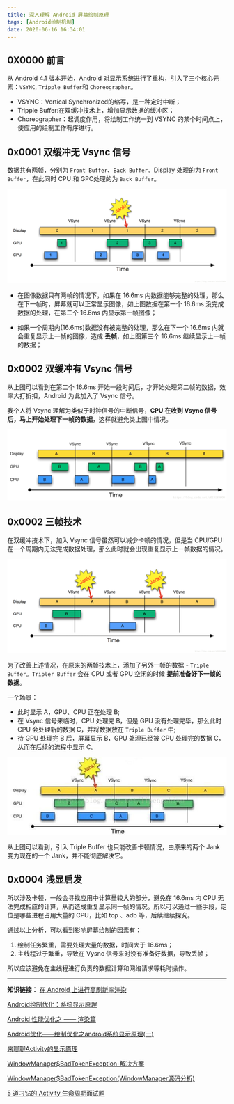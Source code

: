 ```yaml
---
title: 深入理解 Android 屏幕绘制原理
tags: [Android绘制机制]
date: 2020-06-16 16:34:01
---
```



## 0X0000 前言

从 Android 4.1 版本开始，Android 对显示系统进行了重构，引入了三个核心元素：`VSYNC`, `Tripple Buffer`和 `Choreographer`。

<!-- more -->

* VSYNC：Vertical Synchronized的缩写，是一种定时中断；
* Tripple Buffer:在双缓冲技术上，增加显示数据的缓冲区；
* Choreographer：起调度作用，将绘制工作统一到 VSYNC 的某个时间点上，使应用的绘制工作有序进行。

## 0x0001 双缓冲无 Vsync 信号

数据共有两帧，分别为 `Front Buffer`、`Back Buffer`。Display 处理的为 `Front Buffer`，在此同时 CPU 和 GPC处理的为 `Back Buffer`。

<!-- ![没有Vsync信息的刷新](https://img-blog.csdn.net/20181019152917317?watermark/2/text/aHR0cHM6Ly9ibG9nLmNzZG4ubmV0L3UwMTMxODM2MDg=/font/5a6L5L2T/fontsize/400/fill/I0JBQkFCMA==/dissolve/70) -->

![没有Vsync信息的刷新](深入理解-Android-屏幕绘制原理/2020_07_30_01.png)

* 在图像数据只有两帧的情况下，如果在 16.6ms 内数据能够完整的处理，那么在下一帧时，屏幕就可以正常显示图像，如上图数据在第一个 16.6ms 没完成数据的处理，在第二个 16.6ms 内显示第一帧图像；

* 如果一个周期内(16.6ms)数据没有被完整的处理，那么在下一个 16.6ms 内就会重复显示上一帧的图像，造成 **丢帧**，如上图第三个 16.6ms 继续显示上一帧的数据；


## 0x0002 双缓冲有 Vsync 信号

从上图可以看到在第二个 16.6ms 开始一段时间后，才开始处理第二帧的数据，效率大打折扣，Android 为此加入了 Vsync 信号。

我个人将 Vsync 理解为类似于时钟信号的中断信号，**CPU 在收到 Vsync 信号后，马上开始处理下一帧的数据**，这样就避免类上图中情况。

<!-- ![](https://img-blog.csdn.net/20181019154238113?watermark/2/text/aHR0cHM6Ly9ibG9nLmNzZG4ubmV0L3UwMTMxODM2MDg=/font/5a6L5L2T/fontsize/400/fill/I0JBQkFCMA==/dissolve/70) -->

![引入 Vsync 信息的刷新机制](深入理解-Android-屏幕绘制原理/2020_07_30_02.png)

## 0x0002 三帧技术

在双缓冲技术下，加入 Vsync 信号虽然可以减少卡顿的情况，但是当 CPU/GPU 在一个周期内无法完成数据处理，那么此时就会出现重复显示上一帧数据的情况。
<!-- 
![](https://img-blog.csdn.net/20181019153130119?watermark/2/text/aHR0cHM6Ly9ibG9nLmNzZG4ubmV0L3UwMTMxODM2MDg=/font/5a6L5L2T/fontsize/400/fill/I0JBQkFCMA==/dissolve/70) -->

![有Vsync信息的刷新时，产生阻塞](深入理解-Android-屏幕绘制原理/2020_07_30_03.png)

为了改善上述情况，在原来的两帧技术上，添加了另外一帧的数据 - `Triple Buffer`。`Tripler Buffer` 会在 CPU 或者 GPU 空闲的时候 **提前准备好下一帧的数据**。

一个场景：
* 此时显示 A，GPU、CPU 正在处理 B;
* 在 Vsync 信号来临时，CPU 处理完 B，但是 GPU 没有处理完毕，那么此时 CPU 会处理新的数据 C，并将数据放在 `Triple Buffer` 中;
* 待 GPU 处理完 B 后，屏幕显示 B，GPU 处理已经被 CPU 处理完的数据 C，从而在后续的流程中显示 C。

<!-- ![](https://img-blog.csdn.net/20170612230156826?watermark/2/text/aHR0cDovL2Jsb2cuY3Nkbi5uZXQvbGlwZW5nc2hpd28=/font/5a6L5L2T/fontsize/400/fill/I0JBQkFCMA==/dissolve/70/gravity/Center) -->


![引入 Triple Buffer](深入理解-Android-屏幕绘制原理/2020_07_30_04.jpeg)

从上图可以看到，引入 Triple Buffer 也只能改善卡顿情况，由原来的两个 Jank 变为现在的一个 Jank，并不能彻底解决它。

## 0x0004 浅显启发

所以涉及卡顿，一般会寻找应用中计算量较大的部分，避免在 16.6ms 内 CPU 无法完成相应的计算，从而造成重复显示同一帧的情况。所以可以通过一些手段，定位是哪些进程占用大量的 CPU，比如 top 、adb 等，后续继续探究。

通过以上分析，可以看到影响屏幕绘制的因素有：
1. 绘制任务繁重，需要处理大量的数据，时间大于 16.6ms；
2. 主线程过于繁重，导致在 Vysnc 信号来时没有准备好数据，导致丢帧；

所以应该避免在主线程进行负责的数据计算和网络请求等耗时操作。

---
**知识链接：**
[在 Android 上进行高刷新率渲染](https://mp.weixin.qq.com/s?__biz=MzAwODY4OTk2Mg==&mid=2652054054&idx=1&sn=fe3fbfc0ad36d0a9d6abfd012770c29c&chksm=808c8263b7fb0b751fccc803798951e4ad0cdcaba9162d8d5ae8d13b67a100fd4d2ff5b9a2ae&scene=21#wechat_redirect)

[Android绘制优化：系统显示原理](https://blog.csdn.net/u010215167/article/details/90417761)

[Android 性能优化之 —— 渲染篇](https://shoewann0402.github.io/2016/05/29/Android%E6%80%A7%E8%83%BD%E4%BC%98%E5%8C%96%E4%B9%8B%E2%80%94%E2%80%94%E6%B8%B2%E6%9F%93%E7%AF%87/)

[Android优化——绘制优化之android系统显示原理(一)](https://blog.csdn.net/u013183608/article/details/83061593?utm_medium=distribute.pc_relevant_right.none-task-blog-BlogCommendFromMachineLearnPai2-3.nonecase&depth_1-utm_source=distribute.pc_relevant_right.none-task-blog-BlogCommendFromMachineLearnPai2-3.nonecase)

[来聊聊Activity的显示原理](https://juejin.im/post/5e6640f0e51d4527021907f1)

[WindowManager$BadTokenException-解决方案](https://www.jianshu.com/p/b6e058536087)

[WindowManager$BadTokenException(WindowManager源码分析)](https://www.jianshu.com/p/39f469f1d117)

[5 道刁钻的 Activity 生命周期面试题](https://chuansongme.com/n/3170197953023)